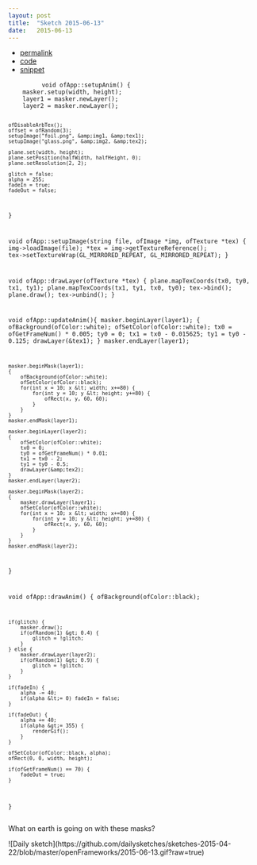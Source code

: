 ```yaml
---
layout: post
title:  "Sketch 2015-06-13"
date:   2015-06-13
---
```

<div class="code">
    <ul>
		<li><a href="{% post_url 2015-06-13-sketch %}">permalink</a></li>
		<li><a href="https://github.com/dailysketches/dailySketches/tree/master/sketches/2015-06-13">code</a></li>
		<li><a href="#" class="snippet-button">snippet</a></li>
	</ul>
    <pre class="snippet">
        <code class="cpp">void ofApp::setupAnim() {
    masker.setup(width, height);
    layer1 = masker.newLayer();
    layer2 = masker.newLayer();
    
    ofDisableArbTex();
    offset = ofRandom(3);
    setupImage("foil.png", &amp;img1, &amp;tex1);
    setupImage("glass.png", &amp;img2, &amp;tex2);

    plane.set(width, height);
    plane.setPosition(halfWidth, halfHeight, 0);
    plane.setResolution(2, 2);
    
    glitch = false;
    alpha = 255;
    fadeIn = true;
    fadeOut = false;
}

void ofApp::setupImage(string file, ofImage *img, ofTexture *tex) {
    img-&gt;loadImage(file);
    *tex = img-&gt;getTextureReference();
    tex-&gt;setTextureWrap(GL_MIRRORED_REPEAT, GL_MIRRORED_REPEAT);
}

void ofApp::drawLayer(ofTexture *tex) {
    plane.mapTexCoords(tx0, ty0, tx1, ty1);
    plane.mapTexCoords(tx1, ty1, tx0, ty0);
    tex-&gt;bind();
    plane.draw();
    tex-&gt;unbind();
}

void ofApp::updateAnim(){
    masker.beginLayer(layer1);
    {
        ofBackground(ofColor::white);
        ofSetColor(ofColor::white);
        tx0 = ofGetFrameNum() * 0.005;
        ty0 = 0;
        tx1 = tx0 - 0.015625;
        ty1 = ty0 - 0.125;
        drawLayer(&amp;tex1);
    }
    masker.endLayer(layer1);
    
    masker.beginMask(layer1);
    {
        ofBackground(ofColor::white);
        ofSetColor(ofColor::black);
        for(int x = 10; x &lt; width; x+=80) {
            for(int y = 10; y &lt; height; y+=80) {
                ofRect(x, y, 60, 60);
            }
        }
    }
    masker.endMask(layer1);

    masker.beginLayer(layer2);
    {
        ofSetColor(ofColor::white);
        tx0 = 0;
        ty0 = ofGetFrameNum() * 0.01;
        tx1 = tx0 - 2;
        ty1 = ty0 - 0.5;
        drawLayer(&amp;tex2);
    }
    masker.endLayer(layer2);
    
    masker.beginMask(layer2);
    {
        masker.drawLayer(layer1);
        ofSetColor(ofColor::white);
        for(int x = 10; x &lt; width; x+=80) {
            for(int y = 10; y &lt; height; y+=80) {
                ofRect(x, y, 60, 60);
            }
        }
    }
    masker.endMask(layer2);
}

void ofApp::drawAnim() {
    ofBackground(ofColor::black);
    
    if(glitch) {
        masker.draw();
        if(ofRandom(1) &gt; 0.4) {
            glitch = !glitch;
        }
    } else {
        masker.drawLayer(layer2);
        if(ofRandom(1) &gt; 0.9) {
            glitch = !glitch;
        }
    }
    
    if(fadeIn) {
        alpha -= 40;
        if(alpha &lt;= 0) fadeIn = false;
    }
    
    if(fadeOut) {
        alpha += 40;
        if(alpha &gt;= 355) {
            renderGif();
        }
    }
    
    ofSetColor(ofColor::black, alpha);
    ofRect(0, 0, width, height);
    
    if(ofGetFrameNum() == 70) {
        fadeOut = true;
    }
}</code>
    </pre>
</div>
<p class="description">What on earth is going on with these masks?</p>
![Daily sketch](https://github.com/dailysketches/sketches-2015-04-22/blob/master/openFrameworks/2015-06-13.gif?raw=true)
